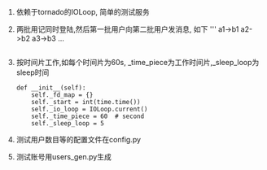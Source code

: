 1. 依赖于tornado的IOLoop, 简单的测试服务
2. 两批用记同时登陆,然后第一批用户向第二批用户发消息, 如下
    '''
    a1->b1
    a2->b2
    a3->b3
    ...
    ```
3. 按时间片工作,如每个时间片为60s, _time_piece为工作时间片,_sleep_loop为sleep时间
    ```
   def __init__(self):
        self._fd_map = {}
        self._start = int(time.time())
        self._io_loop = IOLoop.current()
        self._time_piece = 60  # second
        self._sleep_loop = 5
 
    ```

4. 测试用户数目等的配置文件在config.py
5. 测试账号用users_gen.py生成

